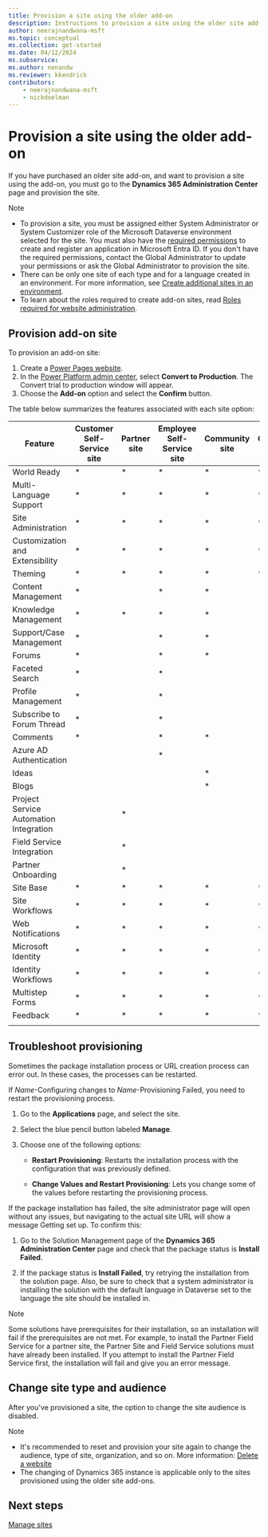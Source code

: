 ```yaml
---
title: Provision a site using the older add-on
description: Instructions to provision a site using the older site add-on.
author: neerajnandwana-msft
ms.topic: conceptual
ms.collection: get-started
ms.date: 04/12/2024
ms.subservice: 
ms.author: nenandw
ms.reviewer: kkendrick
contributors:
    - neerajnandwana-msft
    - nickdoelman
---
```


# Provision a site using the older add-on

If you have purchased an older site add-on, and want to provision a site using the add-on, you must go to the **Dynamics 365 Administration Center** page and provision the site.

> [!NOTE]
> - To provision a site, you must be assigned either System Administrator or System Customizer role of the Microsoft Dataverse environment selected for the site. You must also have the [required permissions](/azure/active-directory/develop/howto-create-service-principal-site#required-permissions) to create and register an application in Microsoft Entra ID. If you don't have the required permissions, contact the Global Administrator to update your permissions or ask the Global Administrator to provision the site.
> - There can be only one site of each type and for a language created in an environment. For more information, see [Create additional sites in an environment](create-additional-sites.md).
> - To learn about the roles required to create add-on sites, read [Roles required for website administration](admin-roles.md).

## Provision add-on site

To provision an add-on site:

1. Create a [Power Pages website](/power-pages/getting-started/create-manage).
1. In the [Power Platform admin center](https://admin.powerplatform.microsoft.com/), select **Convert to Production**. The Convert trial to production window will appear.
1. Choose the **Add-on** option and select the **Confirm** button.

The table below summarizes the features associated with each site option:

| Feature                                | Customer Self-Service site | Partner site | Employee Self-Service site | Community site | Custom site |
|----------------------------------------|------------------------------|----------------|------------------------------|------------------|---------------|
| World Ready                            | *                            | *              | *                            | *                | *             |
| Multi-Language Support                 | *                            | *              | *                            | *                | *             |
| Site Administration                    | *                            | *              | *                            | *                | *             |
| Customization and Extensibility        | *                            | *              | *                            | *                | *             |
| Theming                                | *                            | *              | *                            | *                | *             |
| Content Management                     | *                            |                | *                            | *                |               |
| Knowledge Management                   | *                            | *              | *                            | *                |               |
| Support/Case Management                | *                            |                | *                            | *                |               |
| Forums                                 | *                            |                | *                            | *                |               |
| Faceted Search                         | *                            |                | *                            |                  |               |
| Profile Management                     | *                            |                | *                            |                  |               |
| Subscribe to Forum Thread              | *                            |                | *                            |                  |               |
| Comments                               | *                            |                | *                            | *                |               |
| Azure AD Authentication                |                              |                | *                            |                  |               |
| Ideas                                  |                              |                |                              | *                |               |
| Blogs                                  |                              |                |                              | *                |               |
| Project Service Automation Integration |                              | *              |                              |                  |               |
| Field Service Integration              |                              | *              |                              |                  |               |
| Partner Onboarding                     |                              | *              |                              |                  |               |
| Site   Base                            |  *                           | *              |  *                           | *                | *             |
| Site Workflows                         |  *                           | *              |  *                           | *                | *             |
| Web Notifications                      |  *                           | *              |  *                           | *                | *             |
| Microsoft Identity                     |     *                         |  *              |     *                         |   *               | *             |
| Identity Workflows                     | *                            |  *             |     *                         |   *               | *             |
| Multistep Forms                              |  *                            | *               |    *                          | *                 | *             |
| Feedback                               |   *                           |  *              |  *                            | *                 | *             |
||

## Troubleshoot provisioning

Sometimes the package installation process or URL creation process can error out. In these cases, the processes can be restarted.

If *Name*-Configuring changes to *Name*-Provisioning Failed, you need to restart the provisioning process.

1. Go to the **Applications** page, and select the site.
2. Select the blue pencil button labeled **Manage**.
3. Choose one of the following options:

   - **Restart Provisioning**: Restarts the installation process with the configuration that was previously defined.

   - **Change Values and Restart Provisioning**: Lets you change some of the values before restarting the provisioning process.

If the package installation has failed, the site administrator page will open without any issues, but navigating to the actual site URL will show a message Getting set up. To confirm this:

1. Go to the Solution Management page of the **Dynamics 365 Administration Center** page and check that the package status is **Install Failed**. 

2. If the package status is **Install Failed**, try retrying the installation from the solution page. Also, be sure to check that a system administrator is installing the solution with the default language in Dataverse set to the language the site should be installed in.

> [!NOTE]
> Some solutions have prerequisites for their installation, so an installation will fail if the prerequisites are not met. For example, to install the Partner Field Service for a partner site, the Partner Site and Field Service solutions must have already been installed. If you attempt to install the Partner Field Service first, the installation will fail and give you an error message.

## Change site type and audience

After you've provisioned a site, the option to change the site audience is disabled.

> [!NOTE]
> 
> - It's recommended to reset and provision your site again to change the audience, type of site, organization, and so on. More information: [Delete a website](delete-website.md)
> - The changing of Dynamics 365 instance is applicable only to the sites provisioned using the older site add-ons.

## Next steps

[Manage sites](manage-sites.md)
